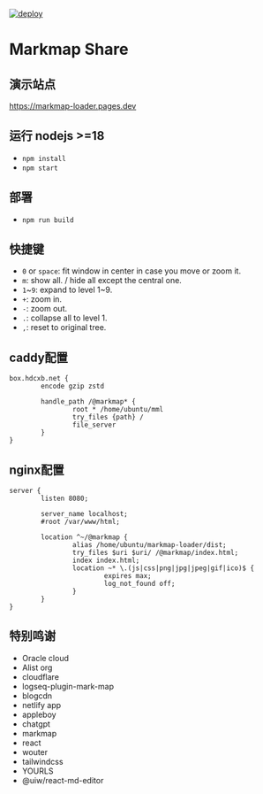 [![deploy](https://github.com/nanqic/markmap-loader/actions/workflows/deploy.yml/badge.svg)](https://github.com/nanqic/markmap-loader/actions/workflows/deploy.yml)

# Markmap Share

## 演示站点
https://markmap-loader.pages.dev

## 运行 nodejs >=18
- `npm install`
- `npm start`

## 部署
- `npm run build`

## 快捷键
- `0` or `space`: fit window in center in case you move or zoom it.
- `m`: show all. / hide all except the central one.
- `1`\~`9`: expand to level 1~9.
- `+`: zoom in.
- `-`: zoom out.
- `.`: collapse all to level 1.
- `,`: reset to original tree.
<!-- - `h`: level up.
- `l`: level down.
- `j`: expand step by step.
- `k`: collapse step by step.
- `n`: focus to next sibling.
- `p`: focus to previous sibling.
- `UP`: move mindmap up.
- `DOWN`: move mindmap down.
- `LEFT`: move mindmap left.
- `RIGHT`: move mindmap right.
- `cmd+[`: go backward.
- `cmd+]`: go forward.
- `/`: popup keybindings help model. -->

## caddy配置
``` Caddyfile
box.hdcxb.net {
        encode gzip zstd

        handle_path /@markmap* {
                root * /home/ubuntu/mml
                try_files {path} /
                file_server
        }
}
```
## nginx配置
``` nginx
server {
        listen 8080;

        server_name localhost;
        #root /var/www/html;

        location ^~/@markmap {
                alias /home/ubuntu/markmap-loader/dist;
                try_files $uri $uri/ /@markmap/index.html;
                index index.html;
                location ~* \.(js|css|png|jpg|jpeg|gif|ico)$ {
                        expires max;
                        log_not_found off;
                }
        }
}
```

## 特别鸣谢
- Oracle cloud 
- Alist org
- cloudflare
- logseq-plugin-mark-map
- blogcdn
- netlify app
- appleboy
- chatgpt
- markmap
- react
- wouter
- tailwindcss
- YOURLS
- @uiw/react-md-editor